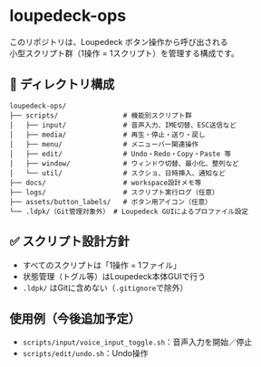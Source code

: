 # loupedeck-ops

このリポジトリは、Loupedeck ボタン操作から呼び出される  
小型スクリプト群（1操作 = 1スクリプト）を管理する構成です。

## 📁 ディレクトリ構成

```
loupedeck-ops/
├── scripts/                # 機能別スクリプト群
│   ├── input/              # 音声入力、IME切替、ESC送信など
│   ├── media/              # 再生・停止・送り・戻し
│   ├── menu/               # メニューバー関連操作
│   ├── edit/               # Undo・Redo・Copy・Paste 等
│   ├── window/             # ウィンドウ切替、最小化、整列など
│   └── util/               # スクショ、日時挿入、通知など
├── docs/                   # workspace設計メモ等
├── logs/                   # スクリプト実行ログ（任意）
├── assets/button_labels/   # ボタン用アイコン（任意）
└── .ldpk/（Git管理対象外） # Loupedeck GUIによるプロファイル設定
```

## ✅ スクリプト設計方針

- すべてのスクリプトは「1操作 = 1ファイル」
- 状態管理（トグル等）はLoupedeck本体GUIで行う
- `.ldpk/` はGitに含めない（`.gitignore`で除外）

## 使用例（今後追加予定）

- `scripts/input/voice_input_toggle.sh`：音声入力を開始／停止
- `scripts/edit/undo.sh`：Undo操作
